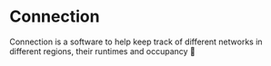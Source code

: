 # Connection
Connection is a software to help keep track of different networks in different regions, their runtimes and occupancy 📳

